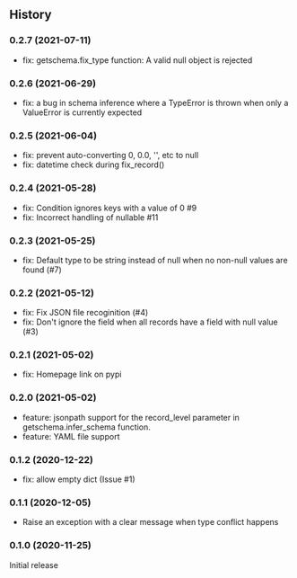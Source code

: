 ## History

### 0.2.7 (2021-07-11)
- fix: getschema.fix_type function: A valid null object is rejected

### 0.2.6 (2021-06-29)

- fix: a bug in schema inference where a TypeError is thrown when only a ValueError is currently expected

### 0.2.5 (2021-06-04)

- fix: prevent auto-converting 0, 0.0, '', etc to null
- fix: datetime check during fix_record()

### 0.2.4 (2021-05-28)

- fix: Condition ignores keys with a value of 0 #9
- fix: Incorrect handling of nullable #11

### 0.2.3 (2021-05-25)

- fix: Default type to be string instead of null when no non-null values are found (#7)

### 0.2.2 (2021-05-12)

- fix: Fix JSON file recoginition (#4)
- fix: Don't ignore the field when all records have a field with null value (#3)

### 0.2.1 (2021-05-02)

- fix: Homepage link on pypi

### 0.2.0 (2021-05-02)

- feature: jsonpath support for the record_level parameter in getschema.infer_schema function.
- feature: YAML file support

### 0.1.2 (2020-12-22)

- fix: allow empty dict (Issue #1)

### 0.1.1 (2020-12-05)

- Raise an exception with a clear message when type conflict happens

### 0.1.0 (2020-11-25)

Initial release
